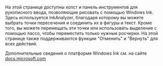 ﻿На этой странице доступны холст и панель инструментов для рукописного ввода, позволяющие рисовать с помощью Windows Ink.
Здесь используется InkAnalyzer, благодаря которому вы можете выбрать точки пересечения и соединить их в фигуры и текст. Кроме того, вы можете перемещать эти точки или использовать выделение с помощью лассо, чтобы переместить только нужные росчерки. На этой странице также поддерживаются функции "Отменить" и "Вернуть" для всех действий.
 
Дополнительные сведения о платформе Windows Ink см. на сайте [docs.microsoft.com](https://docs.microsoft.com//windows/uwp/design/input/pen-and-stylus-interactions)